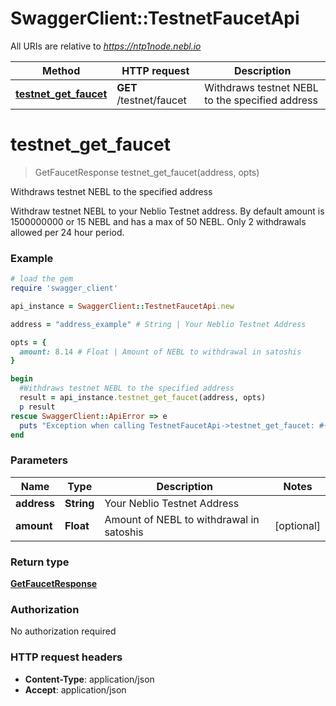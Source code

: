 # SwaggerClient::TestnetFaucetApi

All URIs are relative to *https://ntp1node.nebl.io*

Method | HTTP request | Description
------------- | ------------- | -------------
[**testnet_get_faucet**](TestnetFaucetApi.md#testnet_get_faucet) | **GET** /testnet/faucet | Withdraws testnet NEBL to the specified address


# **testnet_get_faucet**
> GetFaucetResponse testnet_get_faucet(address, opts)

Withdraws testnet NEBL to the specified address

Withdraw testnet NEBL to your Neblio Testnet address. By default amount is 1500000000 or 15 NEBL and has a max of 50 NEBL. Only 2 withdrawals allowed per 24 hour period. 

### Example
```ruby
# load the gem
require 'swagger_client'

api_instance = SwaggerClient::TestnetFaucetApi.new

address = "address_example" # String | Your Neblio Testnet Address

opts = { 
  amount: 8.14 # Float | Amount of NEBL to withdrawal in satoshis
}

begin
  #Withdraws testnet NEBL to the specified address
  result = api_instance.testnet_get_faucet(address, opts)
  p result
rescue SwaggerClient::ApiError => e
  puts "Exception when calling TestnetFaucetApi->testnet_get_faucet: #{e}"
end
```

### Parameters

Name | Type | Description  | Notes
------------- | ------------- | ------------- | -------------
 **address** | **String**| Your Neblio Testnet Address | 
 **amount** | **Float**| Amount of NEBL to withdrawal in satoshis | [optional] 

### Return type

[**GetFaucetResponse**](GetFaucetResponse.md)

### Authorization

No authorization required

### HTTP request headers

 - **Content-Type**: application/json
 - **Accept**: application/json



